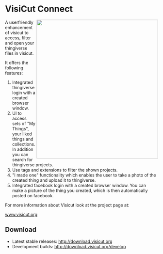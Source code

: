 


VisiCut Connect
=======

<img src="https://cloud.githubusercontent.com/assets/7680318/6001719/e210576a-aaec-11e4-866a-ce54799dea1b.png" width="400px"
 height="458" alt="" title="Visicut Connect" align="right" />

A userfriendly enhancement of visicut to access, filter and open your thingiverse files in visicut.

It offers the following features:

1. Integrated thingiverse login with a created browser window.
2. UI to access sets of "My Things", your liked things and collections. In addition you can search for thingiverse projects.
3. Use tags and extensions to filter the shown projects.
4. "I made one" functionality which enables the user to take a photo of the created thing and upload it to thingiverse.
5. Integrated facebook login with a created browser window. You can make a picture of the thing you created, which is then automatically posted on facebook.

For more information about Visicut look at the project page at:

www.visicut.org

Download
--------
* Latest stable releases: http://download.visicut.org
* Development builds: http://download.visicut.org/develop


